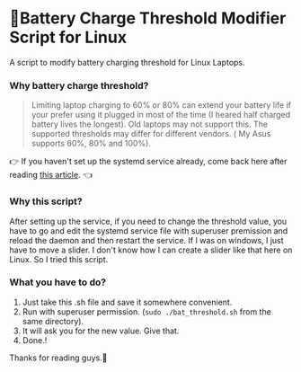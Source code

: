 # 🔋Battery Charge Threshold Modifier Script for Linux
A script to modify battery charging threshold for Linux Laptops.

### Why battery charge threshold?
> Limiting laptop charging to 60% or 80% can extend your battery life if your prefer using it plugged in most of the time (I heared half charged battery lives the longest).
> Old laptops may not support this.
> The supported thresholds  may differ for different vendors. ( My Asus supports 60%, 80% and 100%).

👉 If you haven't set up the systemd service already, come back here after reading [this article](https://www.linuxuprising.com/2021/02/how-to-limit-battery-charging-set.html). 👈

### Why this script?
After setting up the service, if you need to change the threshold value, you have to go and edit the systemd service file with superuser premission and reload the daemon and then restart the service. If I was on windows, I just have to move a slider. I don't know how I can create a slider like that here on Linux. So I tried this script.

### What you have to do?
1. Just take this .sh file and save it somewhere convenient.
2. Run with superuser permission. (`sudo ./bat_threshold.sh` from the same directory).
3. It will ask you for the new value. Give that.
4. Done.!

Thanks for reading guys.🤘
